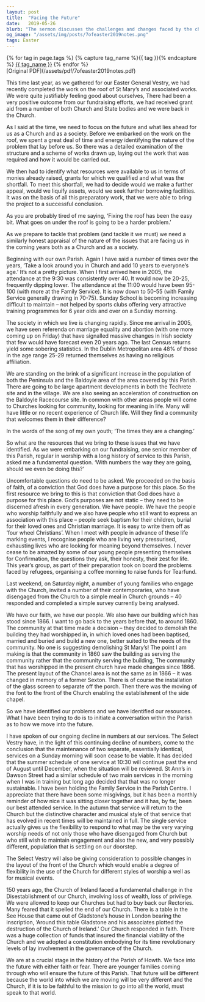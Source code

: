 ```yaml
---
layout: post
title:  "Facing the Future"
date:   2019-05-26
blurb: "The sermon discusses the challenges and changes faced by the church and its community, emphasizing the need for faith and adaptability. It reflects on the declining attendance, societal shifts, and the upcoming population increase in the local area. The sermon encourages the congregation to view these challenges as opportunities for growth and renewal, rather than threats."
og_image: "/assets/img/posts/7ofeaster2019notes.png"
tags: Easter
---    
```

<div class="tag-pills">
  {% for tag in page.tags %}
    {% capture tag_name %}{{ tag }}{% endcapture %}
    <a href="{{ site.baseurl }}/tag/{{ tag_name }}" class="tag-pill">{{ tag_name }}</a>
  {% endfor %}
</div>
[Original PDF](/assets/pdf/7ofeaster2019notes.pdf)

This time last year, as we gathered for our Easter General Vestry, we had recently completed the work on the roof of St Mary’s and associated works. We were quite justifiably feeling good about ourselves, There had been a very positive outcome from our fundraising efforts, we had received grant aid from a number of both Church and State bodies and we were back in the Church.

As I said at the time, we need to focus on the future and what lies ahead for us as a Church and as a society. Before we embarked on the work on the roof, we spent a great deal of time and energy identifying the nature of the problem that lay before us. So there was a detailed examination of the structure and a scheme of works drawn up, laying out the work that was required and how it would be carried out.

We then had to identify what resources were available to us in terms of monies already raised, grants for which we qualified and what was the shortfall. To meet this shortfall, we had to decide would we make a further appeal, would we liquify assets, would we seek further borrowing facilities. It was on the basis of all this preparatory work, that we were able to bring the project to a successful conclusion.

As you are probably tired of me saying, ‘Fixing the roof has been the easy bit. What goes on under the roof is going to be a harder problem.’

As we prepare to tackle that problem (and tackle it we must) we need a similarly honest appraisal of the nature of the issues that are facing us in the coming years both as a Church and as a society.

Beginning with our own Parish. Again I have said a number of times over the years, ‘Take a look around you in Church and add 10 years to everyone’s age.’ It’s not a pretty picture. When I first arrived here in 2005, the attendance at the 9:30 was consistently over 40. It would now be 20-25, frequently dipping lower. The attendance at the 11:00 would have been 95-100 (with more at the Family Service). It is now down to 50-55 (with Family Service generally drawing in 70-75). Sunday School is becoming increasing difficult to maintain – not helped by sports clubs offering very attractive training programmes for 6 year olds and over on a Sunday morning.

The society in which we live is changing rapidly. Since me arrival in 2005, we have seen referenda on marriage equality and abortion (with one more coming up on Friday) that have signalled massive changes in Irish society that few would have forecast even 20 years ago. The last Census returns yield some sobering statistics. In the Dublin Metropolitan area 48% of those in the age range 25-29 returned themselves as having no religious affiliation.

We are standing on the brink of a significant increase in the population of both the Peninsula and the Baldoyle area of the area covered by this Parish. There are going to be large apartment developments in both the Techrete site and in the village. We are also seeing an acceleration of construction on the Baldoyle Racecourse site. In common with other areas people will come to Churches looking for community, looking for meaning in life. Many will have little or no recent experience of Church life. Will they find a community that welcomes them in their difference?

In the words of the song of my own youth; ‘The times they are a changing.’

So what are the resources that we bring to these issues that we have identified. As we were embarking on our fundraising, one senior member of this Parish, regular in worship with a long history of service to this Parish, asked me a fundamental question. ‘With numbers the way they are going, should we even be doing this?’

Uncomfortable questions do need to be asked. We proceeded on the basis of faith, of a conviction that God does have a purpose for this place. So the first resource we bring to this is that conviction that God does have a purpose for this place. God’s purposes are not static – they need to be discerned afresh in every generation. We have people. We have the people who worship faithfully and we also have people who still want to express an association with this place – people seek baptism for their children, burial for their loved ones and Christian marriage. It is easy to write them off as ‘four wheel Christians’. When I meet with people in advance of these life marking events, I recognise people who are living very pressurised, exhausting lives who are looking for meaning beyond themselves. I never cease to be amazed by some of our young people presenting themselves for Confirmation, the questions they ask, their honesty, their zest for life. This year’s group, as part of their preparation took on board the problems faced by refugees, organising a coffee morning to raise funds for Tearfund.

Last weekend, on Saturday night, a number of young families who engage with the Church, invited a number of their contemporaries, who have disengaged from the Church to a simple meal in Church grounds – 40 responded and completed a simple survey currently being analysed.

We have our faith, we have our people. We also have our building which has stood since 1866. I want to go back to the years before that, to around 1860. The community at that time made a decision – they decided to demolish the building they had worshipped in, in which loved ones had been baptised, married and buried and build a new one, better suited to the needs of the community. No one is suggesting demolishing St Mary’s! The point I am making is that the community in 1860 saw the building as serving the community rather that the community serving the building, The community that has worshipped in the present church have made changes since 1866. The present layout of the Chancel area is not the same as in 1866 – it was changed in memory of a former Sexton. There is of course the installation of the glass screen to separate off the porch. Then there was the moving of the font to the front of the Church enabling the establishment of the side chapel.

So we have identified our problems and we have identified our resources. What I have been trying to do is to initiate a conversation within the Parish as to how we move into the future.

I have spoken of our ongoing decline in numbers at our services. The Select Vestry have, in the light of this continuing decline of numbers, come to the conclusion that the maintenance of two separate, essentially identical, services on a Sunday morning will soon cease to be viable. It has decided that the summer schedule of one service at 10:30 will continue past the end of August until December, when the situation will be reviewed. St Ann’s in Dawson Street had a similar schedule of two main services in the morning when I was in training but long ago decided that that was no longer sustainable. I have been holding the Family Service in the Parish Centre. I appreciate that there have been some misgivings, but it has been a monthly reminder of how nice it was sitting closer together and it has, by far, been our best attended service. In the autumn that service will return to the Church but the distinctive character and musical style of that service that has evolved in recent times will be maintained in full. The single service actually gives us the flexibility to respond to what may be the very varying worship needs of not only those who have disengaged from Church but who still wish to maintain engagement and also the new, and very possibly different, population that is settling on our doorstep.

The Select Vestry will also be giving consideration to possible changes in the layout of the front of the Church which would enable a degree of flexibility in the use of the Church for different styles of worship a well as for musical events.

150 years ago, the Church of Ireland faced a fundamental challenge in the Disestablishment of our Church, involving loss of wealth, loss of privilege. We were allowed to keep our Churches but had to buy back our Rectories. Many feared that it spelled the end of our Church. There is a table in the See House that came out of Gladstone’s house in London bearing the inscription, ‘Around this table Gladstone and his associates plotted the destruction of the Church of Ireland.’ Our Church responded in faith. There was a huge collection of funds that insured the financial viability of the Church and we adopted a constitution embodying for its time revolutionary levels of lay involvement in the governance of the Church.

We are at a crucial stage in the history of the Parish of Howth. We face into the future with either faith or fear. There are younger families coming through who will ensure the future of this Parish. That future will be different because the world into which we are moving will be very different and the Church, if it is to be faithful to the mission to go into all the world, must speak to that world.
